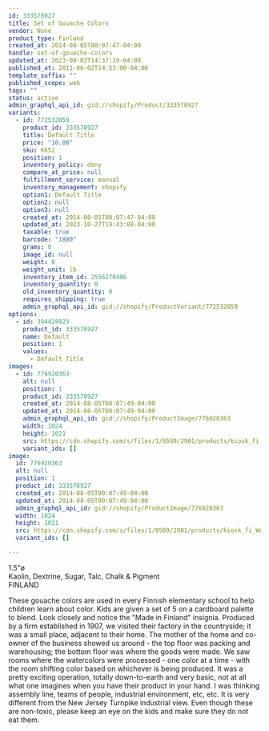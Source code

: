 ```yaml
---
id: 333578927
title: Set of Gouache Colors
vendor: None
product_type: Finland
created_at: 2014-08-05T00:07:47-04:00
handle: set-of-gouache-colors
updated_at: 2023-08-02T14:37:19-04:00
published_at: 2011-06-02T14:53:00-04:00
template_suffix: ""
published_scope: web
tags: ""
status: active
admin_graphql_api_id: gid://shopify/Product/333578927
variants:
  - id: 772532059
    product_id: 333578927
    title: Default Title
    price: "10.00"
    sku: K652
    position: 1
    inventory_policy: deny
    compare_at_price: null
    fulfillment_service: manual
    inventory_management: shopify
    option1: Default Title
    option2: null
    option3: null
    created_at: 2014-08-05T00:07:47-04:00
    updated_at: 2023-10-27T19:43:08-04:00
    taxable: true
    barcode: "1880"
    grams: 0
    image_id: null
    weight: 0
    weight_unit: lb
    inventory_item_id: 2556270406
    inventory_quantity: 0
    old_inventory_quantity: 0
    requires_shipping: true
    admin_graphql_api_id: gid://shopify/ProductVariant/772532059
options:
  - id: 394428923
    product_id: 333578927
    name: Default
    position: 1
    values:
      - Default Title
images:
  - id: 776920363
    alt: null
    position: 1
    product_id: 333578927
    created_at: 2014-08-05T00:07:49-04:00
    updated_at: 2014-08-05T00:07:49-04:00
    admin_graphql_api_id: gid://shopify/ProductImage/776920363
    width: 1024
    height: 1021
    src: https://cdn.shopify.com/s/files/1/0589/2901/products/kiosk_fi_WATERCOLORS.jpeg?v=1407211669
    variant_ids: []
image:
  id: 776920363
  alt: null
  position: 1
  product_id: 333578927
  created_at: 2014-08-05T00:07:49-04:00
  updated_at: 2014-08-05T00:07:49-04:00
  admin_graphql_api_id: gid://shopify/ProductImage/776920363
  width: 1024
  height: 1021
  src: https://cdn.shopify.com/s/files/1/0589/2901/products/kiosk_fi_WATERCOLORS.jpeg?v=1407211669
  variant_ids: []

---
```


1.5"ø  
Kaolin, Dextrine, Sugar, Talc, Chalk & Pigment   
FINLAND

These gouache colors are used in every Finnish elementary school to help children learn about color. Kids are given a set of 5 on a cardboard palette to blend. Look closely and notice the "Made in Finland" insignia. Produced by a firm established in 1907, we visited their factory in the countryside; it was a small place, adjacent to their home. The mother of the home and co-owner of the business showed us around - the top floor was packing and warehousing; the bottom floor was where the goods were made. We saw rooms where the watercolors were processed - one color at a time - with the room shifting color based on whichever is being produced. It was a pretty exciting operation, totally down-to-earth and very basic, not at all what one imagines when you have their product in your hand. I was thinking assembly line, teams of people, industrial environment, etc, etc. It is very different from the New Jersey Turnpike industrial view. Even though these are non-toxic, please keep an eye on the kids and make sure they do not eat them.